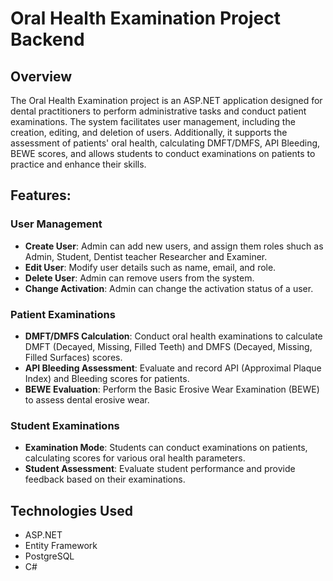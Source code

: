 # Oral Health Examination Project Backend

## Overview
The Oral Health Examination project is an ASP.NET application designed for dental practitioners to perform administrative tasks and conduct patient examinations. The system facilitates user management, including the creation, editing, and deletion of users. Additionally, it supports the assessment of patients' oral health, calculating DMFT/DMFS, API Bleeding, BEWE scores, and allows students to conduct examinations on patients to practice and enhance their skills.

## Features:
### User Management
- **Create User**: Admin can add new users, and assign them roles shuch as Admin, Student, Dentist teacher Researcher and Examiner.
- **Edit User**: Modify user details such as name, email, and role.
- **Delete User**: Admin can remove users from the system.
- **Change Activation**: Admin can change the activation status of a user.

### Patient Examinations
- **DMFT/DMFS Calculation**: Conduct oral health examinations to calculate DMFT (Decayed, Missing, Filled Teeth) and DMFS (Decayed, Missing, Filled Surfaces) scores.
- **API Bleeding Assessment**: Evaluate and record API (Approximal Plaque Index) and Bleeding scores for patients.
- **BEWE Evaluation**: Perform the Basic Erosive Wear Examination (BEWE) to assess dental erosive wear.

### Student Examinations
- **Examination Mode**: Students can conduct examinations on patients, calculating scores for various oral health parameters.
- **Student Assessment**: Evaluate student performance and provide feedback based on their examinations.

## Technologies Used
- ASP.NET
- Entity Framework
- PostgreSQL
- C#
